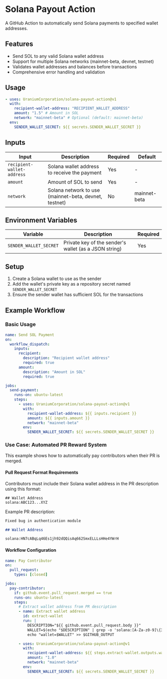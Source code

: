 # Solana Payout Action

A GitHub Action to automatically send Solana payments to specified wallet addresses.

## Features

- Send SOL to any valid Solana wallet address
- Support for multiple Solana networks (mainnet-beta, devnet, testnet)
- Validates wallet addresses and balances before transactions
- Comprehensive error handling and validation

## Usage

```yaml
- uses: UraniumCorporation/solana-payout-action@v1
  with:
    recipient-wallet-address: "RECIPIENT_WALLET_ADDRESS"
    amount: "1.5" # Amount in SOL
    network: "mainnet-beta" # Optional (default: mainnet-beta)
  env:
    SENDER_WALLET_SECRET: ${{ secrets.SENDER_WALLET_SECRET }}
```

## Inputs

| Input                      | Description                                           | Required | Default      |
| -------------------------- | ----------------------------------------------------- | -------- | ------------ |
| `recipient-wallet-address` | Solana wallet address to receive the payment          | Yes      | -            |
| `amount`                   | Amount of SOL to send                                 | Yes      | -            |
| `network`                  | Solana network to use (mainnet-beta, devnet, testnet) | No       | mainnet-beta |

## Environment Variables

| Variable               | Description                                           | Required |
| ---------------------- | ----------------------------------------------------- | -------- |
| `SENDER_WALLET_SECRET` | Private key of the sender's wallet (as a JSON string) | Yes      |

## Setup

1. Create a Solana wallet to use as the sender
2. Add the wallet's private key as a repository secret named `SENDER_WALLET_SECRET`
3. Ensure the sender wallet has sufficient SOL for the transactions

## Example Workflow

### Basic Usage

```yaml
name: Send SOL Payment
on:
  workflow_dispatch:
    inputs:
      recipient:
        description: "Recipient wallet address"
        required: true
      amount:
        description: "Amount in SOL"
        required: true

jobs:
  send-payment:
    runs-on: ubuntu-latest
    steps:
      - uses: UraniumCorporation/solana-payout-action@v1
        with:
          recipient-wallet-address: ${{ inputs.recipient }}
          amount: ${{ inputs.amount }}
          network: "mainnet-beta"
        env:
          SENDER_WALLET_SECRET: ${{ secrets.SENDER_WALLET_SECRET }}
```

### Use Case: Automated PR Reward System

This example shows how to automatically pay contributors when their PR is merged.

#### Pull Request Format Requirements

Contributors must include their Solana wallet address in the PR description using this format:

```
## Wallet Address
solana:ABC123...XYZ
```

Example PR description:

```markdown
Fixed bug in authentication module

## Wallet Address

solana:HN7cABqLq46Es1jh92dQQisAq662SmxELLLsHHe4YWrH
```

#### Workflow Configuration

```yaml
name: Pay Contributor
on:
  pull_request:
    types: [closed]

jobs:
  pay-contributor:
    if: github.event.pull_request.merged == true
    runs-on: ubuntu-latest
    steps:
      # Extract wallet address from PR description
      - name: Extract wallet address
        id: extract-wallet
        run: |
          DESCRIPTION="${{ github.event.pull_request.body }}"
          WALLET=$(echo "$DESCRIPTION" | grep -o 'solana:[A-Za-z0-9]\{32,\}' | cut -d':' -f2)
          echo "wallet=$WALLET" >> $GITHUB_OUTPUT

      - uses: UraniumCorporation/solana-payout-action@v1
        with:
          recipient-wallet-address: ${{ steps.extract-wallet.outputs.wallet }}
          amount: "1.0"
          network: "mainnet-beta"
        env:
          SENDER_WALLET_SECRET: ${{ secrets.SENDER_WALLET_SECRET }}
```
